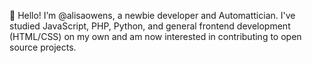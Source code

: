 👋 Hello! I’m @alisaowens, a newbie developer and Automattician. I've studied JavaScript, PHP, Python, and general frontend development (HTML/CSS) on my own and am now interested in contributing to open source projects. 
